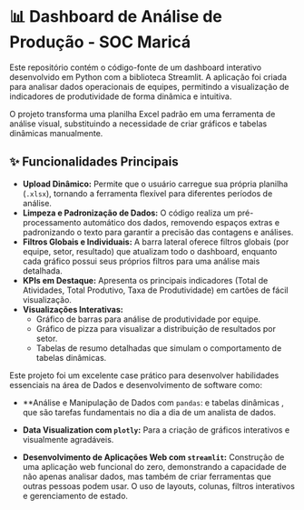 # 📊 Dashboard de Análise de Produção - SOC Maricá

Este repositório contém o código-fonte de um dashboard interativo desenvolvido em Python com a biblioteca Streamlit. A aplicação foi criada para analisar dados operacionais de equipes, permitindo a visualização de indicadores de produtividade de forma dinâmica e intuitiva.

O projeto transforma uma planilha Excel padrão em uma ferramenta de análise visual, substituindo a necessidade de criar gráficos e tabelas dinâmicas manualmente.

## ✨ Funcionalidades Principais

* **Upload Dinâmico:** Permite que o usuário carregue sua própria planilha (`.xlsx`), tornando a ferramenta flexível para diferentes períodos de análise.
* **Limpeza e Padronização de Dados:** O código realiza um pré-processamento automático dos dados, removendo espaços extras e padronizando o texto para garantir a precisão das contagens e análises.
* **Filtros Globais e Individuais:** A barra lateral oferece filtros globais (por equipe, setor, resultado) que atualizam todo o dashboard, enquanto cada gráfico possui seus próprios filtros para uma análise mais detalhada.
* **KPIs em Destaque:** Apresenta os principais indicadores (Total de Atividades, Total Produtivo, Taxa de Produtividade) em cartões de fácil visualização.
* **Visualizações Interativas:**
    * Gráfico de barras para análise de produtividade por equipe.
    * Gráfico de pizza para visualizar a distribuição de resultados por setor.
    * Tabelas de resumo detalhadas que simulam o comportamento de tabelas dinâmicas.



Este projeto foi um excelente case prático para desenvolver habilidades essenciais na área de Dados e desenvolvimento de software como:

* **Análise e Manipulação de Dados com `pandas`:  e tabelas dinâmicas , que são tarefas fundamentais no dia a dia de um analista de dados.

* **Data Visualization com `plotly`:** Para a criação de gráficos interativos e visualmente agradáveis.

* **Desenvolvimento de Aplicações Web com `streamlit`:** Construção de uma aplicação web funcional do zero, demonstrando a capacidade de não apenas analisar dados, mas também de criar ferramentas que outras pessoas podem usar. O uso de layouts, colunas, filtros interativos e gerenciamento de estado.
